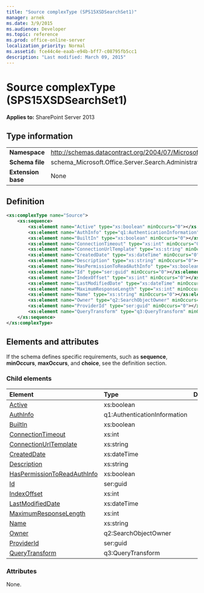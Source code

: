 ```yaml
---
title: "Source complexType (SPS15XSDSearchSet1)"
manager: arnek
ms.date: 3/9/2015
ms.audience: Developer
ms.topic: reference
ms.prod: office-online-server
localization_priority: Normal
ms.assetid: fce44c4e-eaab-e94b-bff7-c08795fb5cc1
description: "Last modified: March 09, 2015"
---
```


# Source complexType (SPS15XSDSearchSet1)

**Applies to:** SharePoint Server 2013
  
## Type information

|||
|:-----|:-----|
|**Namespace** <br/> |http://schemas.datacontract.org/2004/07/Microsoft.Office.Server.Search.Administration.Query  <br/> |
|**Schema file** <br/> |schema_Microsoft.Office.Server.Search.Administration.Query.xsd  <br/> |
|**Extension base** <br/> |None  <br/> |
   
## Definition

```XML
<xs:complexType name="Source">
    <xs:sequence>
        <xs:element name="Active" type="xs:boolean" minOccurs="0"></xs:element>
        <xs:element name="AuthInfo" type="q1:AuthenticationInformation" minOccurs="0"></xs:element>
        <xs:element name="BuiltIn" type="xs:boolean" minOccurs="0"></xs:element>
        <xs:element name="ConnectionTimeout" type="xs:int" minOccurs="0"></xs:element>
        <xs:element name="ConnectionUrlTemplate" type="xs:string" minOccurs="0"></xs:element>
        <xs:element name="CreatedDate" type="xs:dateTime" minOccurs="0"></xs:element>
        <xs:element name="Description" type="xs:string" minOccurs="0"></xs:element>
        <xs:element name="HasPermissionToReadAuthInfo" type="xs:boolean" minOccurs="0"></xs:element>
        <xs:element name="Id" type="ser:guid" minOccurs="0"></xs:element>
        <xs:element name="IndexOffset" type="xs:int" minOccurs="0"></xs:element>
        <xs:element name="LastModifiedDate" type="xs:dateTime" minOccurs="0"></xs:element>
        <xs:element name="MaximumResponseLength" type="xs:int" minOccurs="0"></xs:element>
        <xs:element name="Name" type="xs:string" minOccurs="0"></xs:element>
        <xs:element name="Owner" type="q2:SearchObjectOwner" minOccurs="0"></xs:element>
        <xs:element name="ProviderId" type="ser:guid" minOccurs="0"></xs:element>
        <xs:element name="QueryTransform" type="q3:QueryTransform" minOccurs="0"></xs:element>
    </xs:sequence>
</xs:complexType>

```

## Elements and attributes

If the schema defines specific requirements, such as **sequence**, **minOccurs**, **maxOccurs**, and **choice**, see the definition section. 
  
### Child elements

|**Element**|**Type**|**Description**|
|:-----|:-----|:-----|
|[Active](active-element-source-complextypesps15xsdsearchset1.md) <br/> |xs:boolean  <br/> ||
|[AuthInfo](authinfo-element-source-complextypesps15xsdsearchset1.md) <br/> |q1:AuthenticationInformation  <br/> ||
|[BuiltIn](builtin-element-source-complextypesps15xsdsearchset1.md) <br/> |xs:boolean  <br/> ||
|[ConnectionTimeout](connectiontimeout-element-source-complextypesps15xsdsearchset1.md) <br/> |xs:int  <br/> ||
|[ConnectionUrlTemplate](connectionurltemplate-element-source-complextypesps15xsdsearchset1.md) <br/> |xs:string  <br/> ||
|[CreatedDate](createddate-element-source-complextypesps15xsdsearchset1.md) <br/> |xs:dateTime  <br/> ||
|[Description](description-element-source-complextypesps15xsdsearchset1.md) <br/> |xs:string  <br/> ||
|[HasPermissionToReadAuthInfo](haspermissiontoreadauthinfo-element-source-complextypesps15xsdsearchset1.md) <br/> |xs:boolean  <br/> ||
|[Id](id-element-source-complextypesps15xsdsearchset1.md) <br/> |ser:guid  <br/> ||
|[IndexOffset](indexoffset-element-source-complextypesps15xsdsearchset1.md) <br/> |xs:int  <br/> ||
|[LastModifiedDate](lastmodifieddate-element-source-complextypesps15xsdsearchset1.md) <br/> |xs:dateTime  <br/> ||
|[MaximumResponseLength](maximumresponselength-element-source-complextypesps15xsdsearchset1.md) <br/> |xs:int  <br/> ||
|[Name](name-element-source-complextypesps15xsdsearchset1.md) <br/> |xs:string  <br/> ||
|[Owner](owner-element-source-complextypesps15xsdsearchset1.md) <br/> |q2:SearchObjectOwner  <br/> ||
|[ProviderId](providerid-element-source-complextypesps15xsdsearchset1.md) <br/> |ser:guid  <br/> ||
|[QueryTransform](querytransform-element-source-complextypesps15xsdsearchset1.md) <br/> |q3:QueryTransform  <br/> ||
   
### Attributes

None.
  

